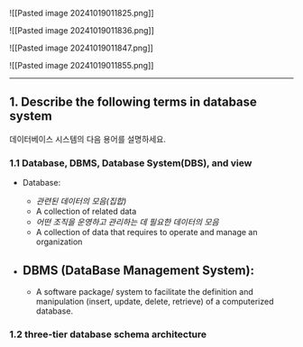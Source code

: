 ![[Pasted image 20241019011825.png]]

![[Pasted image 20241019011836.png]]

![[Pasted image 20241019011847.png]]

![[Pasted image 20241019011855.png]]

---
## 1. Describe the following terms in database system 
데이터베이스 시스템의 다음 용어를 설명하세요.
### 1.1 Database, DBMS, Database System(DBS), and view
- Database: 
	- *관련된 데이터의 모음(집합)*
	- A collection of related data
	- *어떤 조직을 운영하고 관리하는 데 필요한 데이터의 모음*
	- A collection of data that requires to operate and manage an organization

- DBMS (DataBase Management System):
	- 
	- A software package/ system to facilitate the definition and manipulation (insert, update, delete, retrieve) of a computerized database.

### 1.2 three-tier database schema architecture




